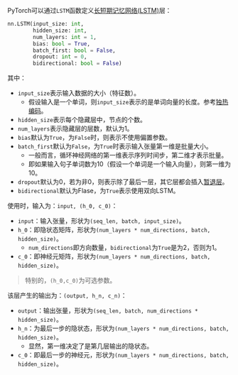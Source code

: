 PyTorch可以通过`LSTM`函数定义[长短期记忆网络(LSTM)](长短期记忆网络(LSTM).md)层：
```python
nn.LSTM(input_size: int, 
		hidden_size: int, 
		num_layers: int = 1,
		bias: bool = True,
		batch_first: bool = False,
		dropout: int = 0,
		bidirectional: bool = False)
```
其中：
- `input_size`表示输入数据的大小（特征数）。
	- 假设输入是一个单词，则`input_size`表示的是单词向量的长度。参考[独热编码](机器学习/PyTorch/基础/独热编码.md)。
- `hidden_size`表示每个隐藏层中，节点的个数。
- `num_layers`表示隐藏层的层数，默认为1。
- `bias`默认为`True`，为`False`时，则表示不使用偏置参数。
- `batch_first`默认为`False`，为`True`时表示输入张量第一维是批量大小。
	- 一般而言，循环神经网络的第一维表示序列时间步，第二维才表示批量。
	- 即如果输入句子单词数为10（假设一个单词是一个输入向量），则第一维为10。
- `dropout`默认为0，若为非0，则表示除了最后一层，其它层都会插入[暂退层](定义暂退层.md)。
- `bidirectional`默认为Flase，为`True`表示使用双向LSTM。

使用时，输入为：`input, (h_0, c_0)`：
- `input`：输入张量，形状为`(seq_len, batch, input_size)`。
- `h_0`：即隐状态矩阵，形状为`(num_layers * num_directions, batch, hidden_size)`。
	- `num_directions`即方向数量，`bidirectional`为`True`是为2，否则为1。
- `c_0`：即神经元矩阵，形状为`(num_layers * num_directions, batch, hidden_size)`。

> 特别的，`(h_0,c_0)`为可选参数。

该层产生的输出为：`(output, h_n, c_n)`：
- `output`：输出张量，形状为`(seq_len, batch, num_directions * hidden_size)`。
- `h_n`：为最后一步的隐状态，形状为`(num_layers * num_directions, batch, hidden_size)`。
	- 显然，第一维决定了是第几层输出的隐状态。
- `c_0`：即最后一步的神经元，形状为`(num_layers * num_directions, batch, hidden_size)`。

